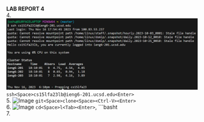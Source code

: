 **LAB REPORT 4**
<br>
4. ![Image](picture1.png)
```ssh<Space>cs15lfa23lb@ieng6-201.ucsd.edu<Enter>```
<br>
5. ![Image](picture2.png)
```git<Space>clone<Space><Ctrl-V><Enter>```
<br>
6. ![Image](picture3.png)
```cd<Space>l<Tab><Enter>```, ```bash<Space>t<Tab><Enter>
<br>
7. 
